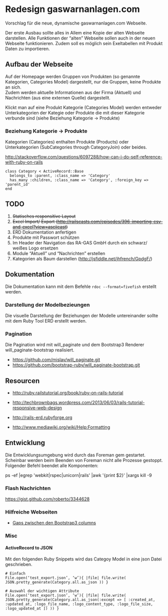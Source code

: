 Redesign gaswarnanlagen.com
===========================

Vorschlag für die neue, dynamische gaswarnanlagen.com Webseite.

Der erste Ausbau sollte alles in Allem eine Kopie der alten Webseite darstellen.
Alle Funktionen der “alten” Webseite sollen auch in der neuen Webseite
funktionieren.
Zudem soll es möglich sein Exeltabellen mit Produkt Daten zu importieren.

Aufbau der Webseite
----

Auf der Homepage werden Gruppen von Produkten 
(so genannte Kategorien, Categories Model)  dargestellt, 
nur die Gruppen, keine Produkte an sich.  
Zudem werden aktuelle Informationen aus der Firma (Aktuell) und  Nachrichten 
(aus eine externen Quelle) dargestellt. 

Klickt man auf eine Produkt Kategorie (Categories Model) werden entweder
Unterkategorien der Kategie oder Produkte die mit dieser Kategorie verbunde
sind (siehe Beziehung Kategorie -> Produkte)

### Beziehung Kategorie -> Produkte

Kategorien (Categories) enthalten Produkte (Products) oder Unterkategorien 
(SubCategories through CategoryJoin) oder beides.

http://stackoverflow.com/questions/6097288/how-can-i-do-self-reference-with-ruby-on-rails

```
class Category < ActiveRecord::Base
  belongs_to :parent, :class_name => 'Category'
  has_many :children, :class_name => 'Category', :foreign_key => 'parent_id'
end
```


TODO
----------

1. ~~Statisches responsitive Layout~~
1. ~~Excel Import/ Export (http://railscasts.com/episodes/396-importing-csv-and-excel?view=asciicast)~~
1. ERD Dokumentation anfertigen
1. Produkte mit Passwort schützen
1. Im Header der Navigation das RA-GAS GmbH durch ein schwarz/ weißes Logo ersetzen
1. Module “Aktuell” und “Nachrichten” erstellen
1. Kategorien als Baum darstellen (http://jsfiddle.net/jhfrench/GpdgF/)


Dokumentation
-------------

Die Dokumentation kann mit dem Befehle `rdoc --format=fivefish` erstellt werden.

### Darstellung der Modelbezieungen

Die visuelle Darstellung der Beziehungen der Modelle untereinander sollte mit dem Ruby Tool ERD erstellt werden.

### Pagination

Die Pagination wird mit will_paginate und dem Bootstrap3 Renderer will_paginate-bootstrap
realisiert.

- https://github.com/mislav/will_paginate.git
- https://github.com/bootstrap-ruby/will_paginate-bootstrap.git


Resourcen
---------

- <http://ruby.railstutorial.org/book/ruby-on-rails-tutorial>
- <http://techbrownbags.wordpress.com/2013/06/03/rails-tutorial-responsive-web-design>
- <http://rails-erd.rubyforge.org>

- <http://www.mediawiki.org/wiki/Help:Formatting>

Entwicklung
-----------

Die Entwicklungsumgebung wird durch das Foreman gem gestartet. Scheinbar werden beim Beenden von Foreman nicht alle Prozesse gestoppt. Folgender Befehl beendet alle Komponenten:

ps -ef |egrep 'webkit|rspec|unicorn|rails' |awk '{print \$2}' |xargs kill -9

### Flash Nachrichten

<https://gist.github.com/roberto/3344628>

### Hilfreiche Webseiten

- [Gaps zwischen den Bootstrap3 columns](http://www.andre-abt.com/2013/11/26/how-to-use-the-bootstrap-3-grid-system-with-column-margins/)

### Misc

#### ActiveRecord to JSON

Mit den folgenden Ruby Snippets wird das Categoy Model in eine json Datei geschrieben.

```
# Einfach
File.open(‘test_export.json’, ‘w’){ |file| file.write( JSON.pretty_generate(Category.all.as_json )) }

# Auswahl der wichtigen Attribute
File.open(‘test_export.json’, ‘w’){ |file| file.write( JSON.pretty_generate(Category.all.as_json(:except => [ :created_at, :updated_at, :logo_file_name, :logo_content_type, :logo_file_size, :logo_updated_at ]) )) }
```

